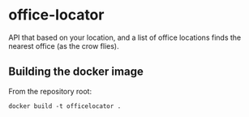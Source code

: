 # office-locator

API that based on your location, and a list of office locations finds the nearest office (as the crow flies).

## Building the docker image

From the repository root:

```
docker build -t officelocator .
```
